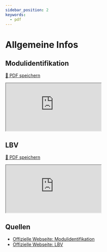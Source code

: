 ```yaml
---
sidebar_position: 2
keywords:
  - pdf
---
```


# Allgemeine Infos

## Modulidentifikation

[:floppy_disk: PDF speichern](https://modulbaukasten.ch/Module/319_1_Applikationen%20entwerfen%20und%20implementieren.pdf)
<iframe src="https://modulbaukasten.ch/Module/324_1_DevOps-Prozesse%20mit%20Tools%20unterst%C3%BCtzen.pdf"></iframe>

## LBV

[:floppy_disk: PDF speichern](https://www.modulbaukasten.ch/Module/319_1_Applikationen%20entwerfen%20und%20implementieren.pdf)
<iframe src="https://modulbaukasten.ch/Module/324_1_DevOps-Prozesse%20mit%20Tools%20unterst%C3%BCtzen.pdf"></iframe>

## Quellen 

- [Offizielle Webseite: Modulidentifikation](https://www.modulbaukasten.ch/module/324)
- [Offizielle Webseite: LBV](https://www.modulbaukasten.ch/module/324/2/de-DE?lbv=0)

